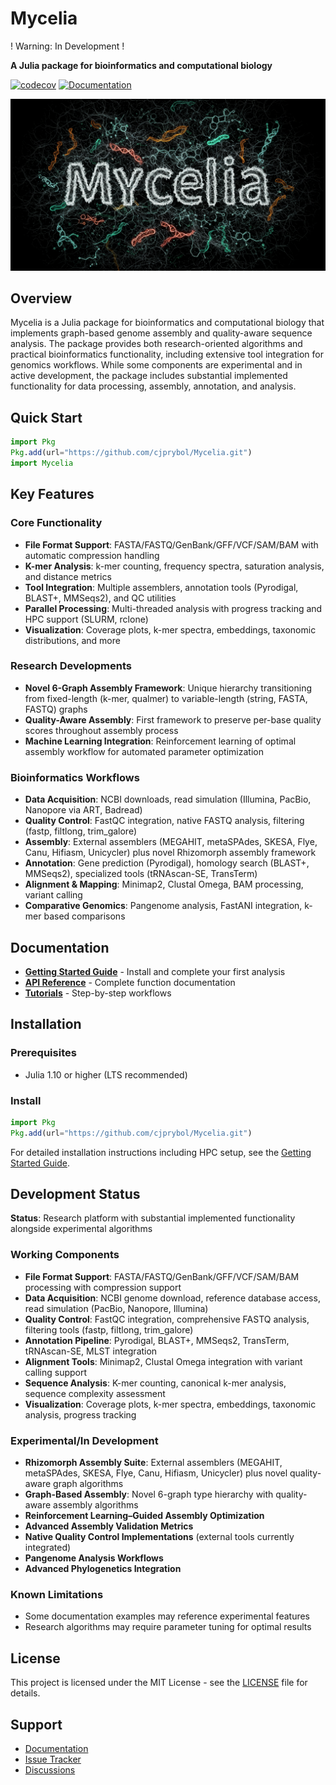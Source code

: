 # Mycelia

! Warning: In Development !

**A Julia package for bioinformatics and computational biology**

[![codecov](https://codecov.io/github/cjprybol/Mycelia/graph/badge.svg?token=0ZQSER2FLR)](https://codecov.io/github/cjprybol/Mycelia)
[![Documentation](https://github.com/cjprybol/Mycelia/actions/workflows/documentation.yml/badge.svg)](https://cjprybol.github.io/Mycelia/dev/)

![Banner Logo](banner-logo.jpg)

## Overview

Mycelia is a Julia package for bioinformatics and computational biology that implements graph-based genome assembly and quality-aware sequence analysis. The package provides both research-oriented algorithms and practical bioinformatics functionality, including extensive tool integration for genomics workflows. While some components are experimental and in active development, the package includes substantial implemented functionality for data processing, assembly, annotation, and analysis.

## Quick Start

```julia
import Pkg
Pkg.add(url="https://github.com/cjprybol/Mycelia.git")
import Mycelia
```

## Key Features

### Core Functionality

- **File Format Support**: FASTA/FASTQ/GenBank/GFF/VCF/SAM/BAM with automatic compression handling
- **K-mer Analysis**: k-mer counting, frequency spectra, saturation analysis, and distance metrics
- **Tool Integration**: Multiple assemblers, annotation tools (Pyrodigal, BLAST+, MMSeqs2), and QC utilities
- **Parallel Processing**: Multi-threaded analysis with progress tracking and HPC support (SLURM, rclone)
- **Visualization**: Coverage plots, k-mer spectra, embeddings, taxonomic distributions, and more

### Research Developments

- **Novel 6-Graph Assembly Framework**: Unique hierarchy transitioning from fixed-length (k-mer, qualmer) to variable-length (string, FASTA, FASTQ) graphs
- **Quality-Aware Assembly**: First framework to preserve per-base quality scores throughout assembly process
- **Machine Learning Integration**: Reinforcement learning of optimal assembly workflow for automated parameter optimization

### Bioinformatics Workflows

- **Data Acquisition**: NCBI downloads, read simulation (Illumina, PacBio, Nanopore via ART, Badread)
- **Quality Control**: FastQC integration, native FASTQ analysis, filtering (fastp, filtlong, trim_galore)
- **Assembly**: External assemblers (MEGAHIT, metaSPAdes, SKESA, Flye, Canu, Hifiasm, Unicycler) plus novel Rhizomorph assembly framework
- **Annotation**: Gene prediction (Pyrodigal), homology search (BLAST+, MMSeqs2), specialized tools (tRNAscan-SE, TransTerm)
- **Alignment & Mapping**: Minimap2, Clustal Omega, BAM processing, variant calling
- **Comparative Genomics**: Pangenome analysis, FastANI integration, k-mer based comparisons

## Documentation

- **[Getting Started Guide](https://cjprybol.github.io/Mycelia/dev/getting-started/)** - Install and complete your first analysis
- **[API Reference](https://cjprybol.github.io/Mycelia/dev/)** - Complete function documentation
- **[Tutorials](https://cjprybol.github.io/Mycelia/dev/tutorials/)** - Step-by-step workflows

## Installation

### Prerequisites

- Julia 1.10 or higher (LTS recommended)

### Install

```julia
import Pkg
Pkg.add(url="https://github.com/cjprybol/Mycelia.git")
```

For detailed installation instructions including HPC setup, see the [Getting Started Guide](https://cjprybol.github.io/Mycelia/dev/getting-started/).

## Development Status

**Status**: Research platform with substantial implemented functionality alongside experimental algorithms

### Working Components

- **File Format Support**: FASTA/FASTQ/GenBank/GFF/VCF/SAM/BAM processing with compression support
- **Data Acquisition**: NCBI genome download, reference database access, read simulation (PacBio, Nanopore, Illumina)
- **Quality Control**: FastQC integration, comprehensive FASTQ analysis, filtering tools (fastp, filtlong, trim_galore)
- **Annotation Pipeline**: Pyrodigal, BLAST+, MMSeqs2, TransTerm, tRNAscan-SE, MLST integration
- **Alignment Tools**: Minimap2, Clustal Omega integration with variant calling support
- **Sequence Analysis**: K-mer counting, canonical k-mer analysis, sequence complexity assessment
- **Visualization**: Coverage plots, k-mer spectra, embeddings, taxonomic analysis, progress tracking

### Experimental/In Development

- **Rhizomorph Assembly Suite**: External assemblers (MEGAHIT, metaSPAdes, SKESA, Flye, Canu, Hifiasm, Unicycler) plus novel quality-aware graph algorithms
- **Graph-Based Assembly**: Novel 6-graph type hierarchy with quality-aware assembly algorithms
- **Reinforcement Learning–Guided Assembly Optimization**
- **Advanced Assembly Validation Metrics**
- **Native Quality Control Implementations** (external tools currently integrated)
- **Pangenome Analysis Workflows**
- **Advanced Phylogenetics Integration**

### Known Limitations

- Some documentation examples may reference experimental features
- Research algorithms may require parameter tuning for optimal results

## License

This project is licensed under the MIT License - see the [LICENSE](LICENSE) file for details.

## Support

- [Documentation](https://cjprybol.github.io/Mycelia/dev/)
- [Issue Tracker](https://github.com/cjprybol/Mycelia/issues)
- [Discussions](https://github.com/cjprybol/Mycelia/discussions)
